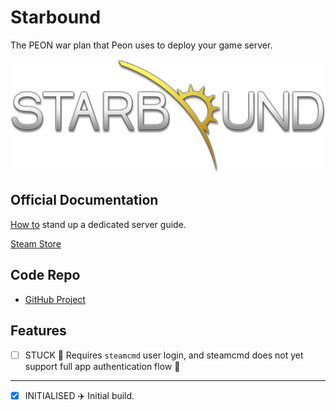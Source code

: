 # Starbound

The PEON war plan that Peon uses to deploy your game server.

![Starbound](../../images/game-logos/starbound.png)

## Official Documentation

[How to](https://starbounder.org/Guide:Setting_Up_Multiplayer) stand up a dedicated server guide.

[Steam Store](https://store.steampowered.com/app/211820/Starbound/)

## Code Repo

- [GitHub Project](https://github.com/the-peon-project/peon-warplans/tree/main/starbound)

## Features

- [ ] STUCK :no_entry_sign: Requires `steamcmd` user login, and steamcmd does not yet support full app authentication flow :no_entry_sign:

---

- [x] INITIALISED :airplane: Initial build.
